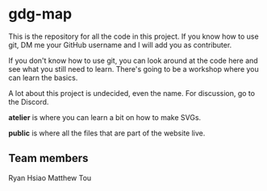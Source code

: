 # gdg-map

This is the repository for all the code in this project.
If you know how to use git, DM me your GitHub username and I will add you as contributer.

If you don't know how to use git, you can look around at the code here and see what you still need to learn.
There's going to be a workshop where you can learn the basics.

A lot about this project is undecided, even the name.
For discussion, go to the Discord.

**atelier** is where you can learn a bit on how to make SVGs.

**public** is where all the files that are part of the website live.

## Team members

Ryan Hsiao
Matthew Tou
